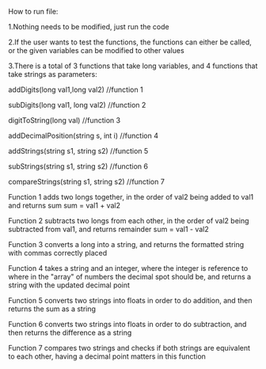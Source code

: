 How to run file:

1.Nothing needs to be modified, just run the code

2.If the user wants to test the functions, the functions can either be called, or the given variables can be modified to other values

3.There is a total of 3 functions that take long variables, and 4 functions that take strings as parameters:

addDigits(long val1,long val2)	//function 1

subDigits(long val1, long val2)	//function 2

digitToString(long val)			//function 3

addDecimalPosition(string s, int i) //function 4

addStrings(string s1, string s2)	//function 5

subStrings(string s1, string s2)	//function 6

compareStrings(string s1, string s2) //function 7


Function 1 adds two longs together, in the order of val2 being added to val1 and returns sum		sum = val1 + val2

Function 2 subtracts two longs from each other, in the order of val2 being subtracted from val1, and returns remainder		sum = val1 - val2

Function 3 converts a long into a string, and returns the formatted string with commas correctly placed

Function 4 takes a string and an integer, where the integer is reference to where in the "array" of numbers the decimal spot should be, and returns a 		string with the updated decimal point

Function 5 converts two strings into floats in order to do addition, and then returns the sum as a string

Function 6 converts two strings into floats in order to do subtraction, and then returns the difference as a string

Function 7 compares two strings and checks if both strings are equivalent to each other, having a decimal point matters in this function
